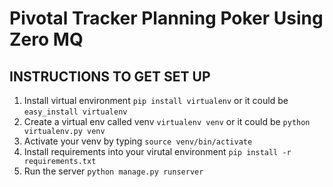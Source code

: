 Pivotal Tracker Planning Poker Using Zero MQ
=========


INSTRUCTIONS TO GET SET UP
-------------------------

1. Install virtual environment ```pip install virtualenv``` or it could be ```easy_install virtualenv```
2. Create a virtual env called venv ```virtualenv venv``` or it could be ```python virtualenv.py venv```
3. Activate your venv by typing ```source venv/bin/activate```
3. Install requirements into your virutal environment ```pip install -r requirements.txt```
4. Run the server ```python manage.py runserver```